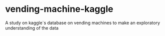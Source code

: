 # vending-machine-kaggle
A study on kaggle`s database on vending machines to make an exploratory understanding of the data
